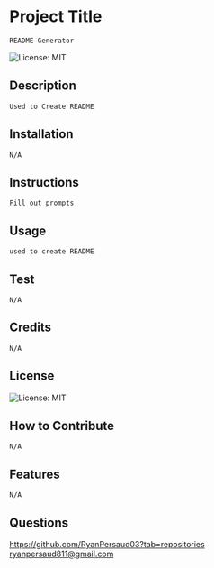 
# Project Title
    README Generator
![License: MIT](https://img.shields.io/badge/License-MIT-lightblue.svg)
## Description
    Used to Create README
## Installation
    N/A
## Instructions
    Fill out prompts
## Usage
    used to create README
## Test
    N/A
## Credits
    N/A
## License
![License: MIT](https://img.shields.io/badge/License-MIT-lightblue.svg)
## How to Contribute
    N/A
## Features
    N/A
## Questions
https://github.com/RyanPersaud03?tab=repositories
ryanpersaud811@gmail.com
    
